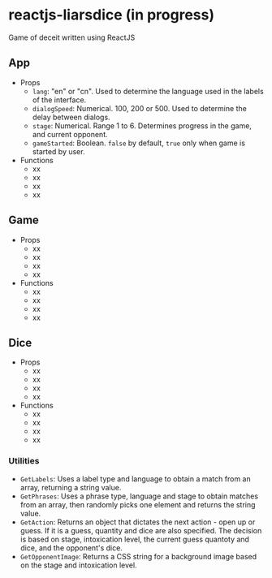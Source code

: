 # reactjs-liarsdice (in progress)
 Game of deceit written using ReactJS

## App
- Props
  - `lang`: "en" or "cn". Used to determine the language used in the labels of the interface.
  - `dialogSpeed`: Numerical. 100, 200 or 500. Used to determine the delay between dialogs.
  - `stage`: Numerical. Range 1 to 6. Determines progress in the game, and current opponent.
  - `gameStarted`: Boolean. `false` by default, `true` only when game is started by user.
- Functions
  - xx
  - xx
  - xx
  - xx

 ## Game
- Props
  - xx
  - xx
  - xx
  - xx
- Functions
  - xx
  - xx
  - xx
  - xx

 ## Dice
- Props
  - xx
  - xx
  - xx
  - xx
- Functions
  - xx
  - xx
  - xx
  - xx

### Utilities
- `GetLabels`: Uses a label type and language to obtain a match from an array, returning a string value.
- `GetPhrases`: Uses a phrase type, language and stage to obtain matches from an array, then randomly picks one element and returns the string value.
- `GetAction`: Returns an object that dictates the next action - open up or guess. If it is a guess, quantity and dice are also specified. The decision is based on stage, intoxication level, the current guess quantoty and dice, and the opponent's dice.
- `GetOpponentImage`: Returns a CSS string for a background image based on the stage and intoxication level.
